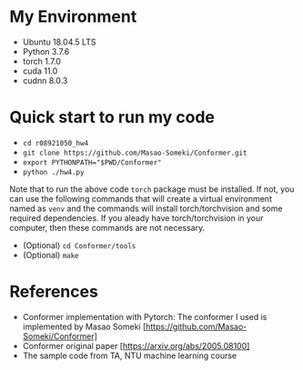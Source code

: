 # My Environment
* Ubuntu 18.04.5 LTS
* Python 3.7.6
* torch 1.7.0
* cuda 11.0
* cudnn 8.0.3

# Quick  start to run my code

* `cd r08921050_hw4`
* `git clone https://github.com/Masao-Someki/Conformer.git`
* `export PYTHONPATH="$PWD/Conformer"`
* `python ./hw4.py`

Note that to run the above code `torch` package must be installed. If not, you can use the following commands that will create a virtual environment named as `venv` and the commands will install torch/torchvision and some required dependencies. If you aleady have torch/torchvision in your computer, then these commands are not necessary.

* (Optional) `cd Conformer/tools`
* (Optional) `make` 


# References
* Conformer implementation with Pytorch: 
The conformer I used is implemented by Masao Someki
[https://github.com/Masao-Someki/Conformer]
* Conformer original paper [https://arxiv.org/abs/2005.08100]
* The sample code from TA, NTU machine learning course